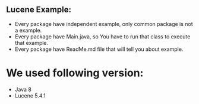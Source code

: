 ## Lucene Example:
* Every package have independent example, only common package is not a example.
* Every package have Main.java, so You have to run that class to execute that example.
* Every package have ReadMe.md file that will tell you about example.


# We used following version:
* Java 8
* Lucene 5.4.1
